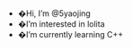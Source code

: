 - �Hi, I’m @5yaojing
- �I’m interested in lolita
- �I’m currently learning C++


<!---
5yaojing/5yaojing is a ✨ special ✨ repository because its `README.md` (this file) appears on your GitHub profile.
You can click the Preview link to take a look at your changes.
--->
